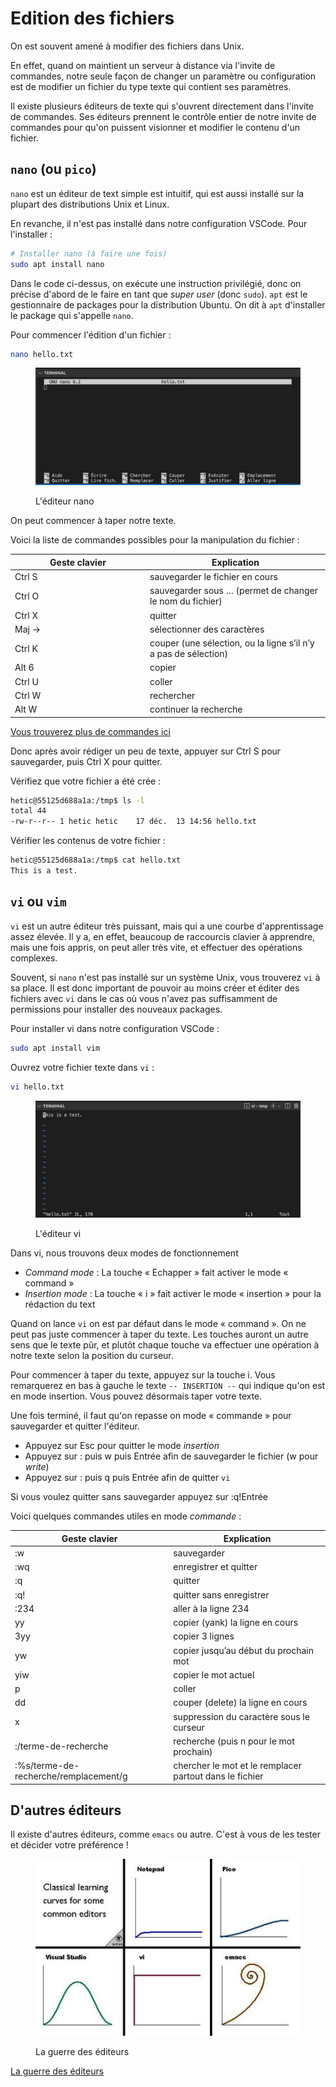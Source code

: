 # Edition des fichiers

On est souvent amené à modifier des fichiers dans Unix.

En effet, quand on maintient un serveur à distance via l'invite de commandes, notre seule façon de changer un paramètre ou configuration est de modifier un fichier du type texte qui contient ses paramètres.

Il existe plusieurs éditeurs de texte qui s'ouvrent directement dans l'invite de commandes. Ses éditeurs prennent le contrôle entier de notre invite de commandes pour qu'on puissent visionner et modifier le contenu d'un fichier.

## `nano` (ou `pico`)

`nano` est un éditeur de text simple est intuitif, qui est aussi installé sur la plupart des distributions Unix et Linux.

En revanche, il n'est pas installé dans notre configuration VSCode. Pour l'installer :

```bash
# Installer nano (à faire une fois)
sudo apt install nano
```

Dans le code ci-dessus, on exécute une instruction privilégié, donc on précise d'abord de le faire en tant que _super user_ (donc `sudo`). `apt` est le gestionnaire de packages pour la distribution Ubuntu. On dit à `apt` d'installer le package qui s'appelle `nano`.

Pour commencer l'édition d'un fichier :

```bash
nano hello.txt
```

<figure><img src="../../.gitbook/assets/nano.png" alt=""><figcaption><p>L'éditeur nano</p></figcaption></figure>

On peut commencer à taper notre texte.

Voici la liste de commandes possibles pour la manipulation du fichier :

<table><thead><tr><th width="202">Geste clavier</th><th>Explication</th></tr></thead><tbody><tr><td>Ctrl S</td><td>sauvegarder le fichier en cours</td></tr><tr><td>Ctrl O</td><td>sauvegarder sous … (permet de changer le nom du fichier)</td></tr><tr><td>Ctrl X</td><td>quitter</td></tr><tr><td>Maj →</td><td>sélectionner des caractères</td></tr><tr><td>Ctrl K</td><td>couper (une sélection, ou la ligne s’il n’y a pas de sélection)</td></tr><tr><td>Alt 6</td><td>copier</td></tr><tr><td>Ctrl U</td><td>coller</td></tr><tr><td>Ctrl W</td><td>rechercher</td></tr><tr><td>Alt W</td><td>continuer la recherche</td></tr></tbody></table>

[Vous trouverez plus de commandes ici](https://www.nano-editor.org/dist/latest/cheatsheet.html)

Donc après avoir rédiger un peu de texte, appuyer sur Ctrl S pour sauvegarder, puis Ctrl X pour quitter.

Vérifiez que votre fichier a été crée :

```bash
hetic@55125d688a1a:/tmp$ ls -l
total 44
-rw-r--r-- 1 hetic hetic    17 déc.  13 14:56 hello.txt
```

Vérifier les contenus de votre fichier :

```bash
hetic@55125d688a1a:/tmp$ cat hello.txt 
This is a test.
```

## `vi` ou `vim`

`vi` est un autre éditeur très puissant, mais qui a une courbe d'apprentissage assez élevée. Il y a, en effet, beaucoup de raccourcis clavier à apprendre, mais une fois appris, on peut aller très vite, et effectuer des opérations complexes.

Souvent, si `nano` n'est pas installé sur un système Unix, vous trouverez `vi` à sa place. Il est donc important de pouvoir au moins créer et éditer des fichiers avec `vi` dans le cas où vous n'avez pas suffisamment de permissions pour installer des nouveaux packages.

Pour installer vi dans notre configuration VSCode :

```bash
sudo apt install vim
```

Ouvrez votre fichier texte dans `vi` :

```bash
vi hello.txt
```

<figure><img src="../../.gitbook/assets/vi.png" alt=""><figcaption><p>L'éditeur vi</p></figcaption></figure>

Dans vi, nous trouvons deux modes de fonctionnement

* _Command mode_ : La touche « Echapper » fait activer le mode « command »
* _Insertion mode_ : La touche « i » fait activer le mode « insertion » pour la rédaction du text

Quand on lance `vi` on est par défaut dans le mode « command ». On ne peut pas juste commencer à taper du texte. Les touches auront un autre sens que le texte pûr, et plutôt chaque touche va effectuer une opération à notre texte selon la position du curseur.

Pour commencer à taper du texte, appuyez sur la touche i. Vous remarquerez en bas à gauche le texte `-- INSERTION --` qui indique qu'on est en mode insertion. Vous pouvez désormais taper votre texte.

Une fois terminé, il faut qu'on repasse on mode « commande » pour sauvegarder et quitter l'éditeur.

* Appuyez sur Esc pour quitter le mode _insertion_
* Appuyez sur : puis w puis Entrée afin de sauvegarder le fichier (w pour _write_)
* Appuyez sur : puis q puis Entrée afin de quitter `vi`

Si vous voulez quitter sans sauvegarder appuyez sur :q!Entrée

Voici quelques commandes utiles en mode _commande_ :

| Geste clavier                         | Explication                                             |
| ------------------------------------- | ------------------------------------------------------- |
| :w                                    | sauvegarder                                             |
| :wq                                   | enregistrer et quitter                                  |
| :q                                    | quitter                                                 |
| :q!                                   | quitter sans enregistrer                                |
| :234                                  | aller à la ligne 234                                    |
| yy                                    | copier (yank) la ligne en cours                         |
| 3yy                                   | copier 3 lignes                                         |
| yw                                    | copier jusqu’au début du prochain mot                   |
| yiw                                   | copier le mot actuel                                    |
| p                                     | coller                                                  |
| dd                                    | couper (delete) la ligne en cours                       |
| x                                     | suppression du caractère sous le curseur                |
| :/terme-de-recherche                  | recherche (puis n pour le mot prochain)                 |
| :%s/terme-de-recherche/remplacement/g | chercher le mot et le remplacer partout dans le fichier |

## D'autres éditeurs

Il existe d'autres éditeurs, comme `emacs` ou autre. C'est à vous de les tester et décider votre préférence !

<figure><img src="../../.gitbook/assets/vim_learning.jpg" alt=""><figcaption><p>La guerre des éditeurs</p></figcaption></figure>

[La guerre des éditeurs](https://www.youtube.com/watch?v=3r1z5NDXU3s)
